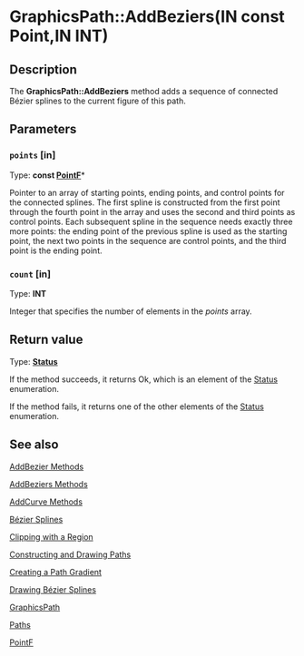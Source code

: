 # GraphicsPath::AddBeziers(IN const Point,IN INT)

## Description

The **GraphicsPath::AddBeziers** method adds a sequence of connected Bézier splines to the current figure of this path.

## Parameters

### `points` [in]

Type: **const [PointF](https://learn.microsoft.com/windows/desktop/api/gdiplustypes/nl-gdiplustypes-pointf)***

Pointer to an array of starting points, ending points, and control points for the connected splines. The first spline is constructed from the first point through the fourth point in the array and uses the second and third points as control points. Each subsequent spline in the sequence needs exactly three more points: the ending point of the previous spline is used as the starting point, the next two points in the sequence are control points, and the third point is the ending point.

### `count` [in]

Type: **INT**

Integer that specifies the number of elements in the *points* array.

## Return value

Type: **[Status](https://learn.microsoft.com/windows/desktop/api/gdiplustypes/ne-gdiplustypes-status)**

If the method succeeds, it returns Ok, which is an element of the [Status](https://learn.microsoft.com/windows/desktop/api/gdiplustypes/ne-gdiplustypes-status) enumeration.

If the method fails, it returns one of the other elements of the [Status](https://learn.microsoft.com/windows/desktop/api/gdiplustypes/ne-gdiplustypes-status) enumeration.

## See also

[AddBezier Methods](https://learn.microsoft.com/windows/desktop/api/gdipluspath/nf-gdipluspath-graphicspath-addbezier(inconstpoint__inconstpoint__inconstpoint__inconstpoint_))

[AddBeziers Methods](https://learn.microsoft.com/windows/desktop/api/gdipluspath/nf-gdipluspath-graphicspath-addbeziers(inconstpoint_inint))

[AddCurve Methods](https://learn.microsoft.com/windows/desktop/api/gdipluspath/nf-gdipluspath-graphicspath-addcurve(inconstpointf_inint_inint_inint_inreal))

[Bézier Splines](https://learn.microsoft.com/windows/desktop/gdiplus/-gdiplus-bezier-splines-about)

[Clipping with a Region](https://learn.microsoft.com/windows/desktop/gdiplus/-gdiplus-clipping-with-a-region-use)

[Constructing and Drawing Paths](https://learn.microsoft.com/windows/desktop/gdiplus/-gdiplus-constructing-and-drawing-paths-use)

[Creating a Path Gradient](https://learn.microsoft.com/windows/desktop/gdiplus/-gdiplus-creating-a-path-gradient-use)

[Drawing Bézier Splines](https://learn.microsoft.com/windows/desktop/gdiplus/-gdiplus-drawing-bezier-splines-use)

[GraphicsPath](https://learn.microsoft.com/windows/desktop/api/gdipluspath/nl-gdipluspath-graphicspath)

[Paths](https://learn.microsoft.com/windows/desktop/gdiplus/-gdiplus-paths-about)

[PointF](https://learn.microsoft.com/windows/desktop/api/gdiplustypes/nl-gdiplustypes-pointf)